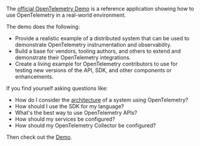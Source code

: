 The [official OpenTelemetry
Demo](https://github.com/open-telemetry/opentelemetry-demo) is a reference
application showing how to use OpenTelemetry in a real-world environment.

The demo does the following:

* Provide a realistic example of a distributed system that can be used to
  demonstrate OpenTelemetry instrumentation and observability.
* Build a base for vendors, tooling authors, and others to extend and
  demonstrate their OpenTelemetry integrations.
* Create a living example for OpenTelemetry contributors to use for testing new
  versions of the API, SDK, and other components or enhancements.

If you find yourself asking questions like:

* How do I consider the
  [architecture](https://github.com/open-telemetry/opentelemetry-demo/blob/main/docs/current_architecture.md)
  of a system using OpenTelemetry?
* How should I use the SDK for my language?
* What's the best way to use OpenTelemetry APIs?
* How should my services be configured?
* How should my OpenTelemetry Collector be configured?

Then check out the [Demo](https://github.com/open-telemetry/opentelemetry-demo).